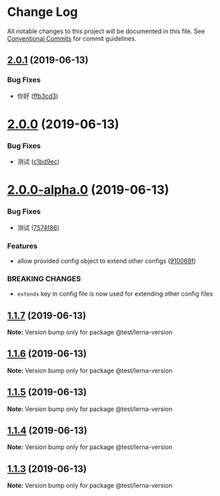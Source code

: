 # Change Log

All notable changes to this project will be documented in this file.
See [Conventional Commits](https://conventionalcommits.org) for commit guidelines.

## [2.0.1](https://github.com/joyerli/lerna-study/compare/v2.0.0...v2.0.1) (2019-06-13)


### Bug Fixes

* 你好 ([ffb3cd3](https://github.com/joyerli/lerna-study/commit/ffb3cd3))





# [2.0.0](https://github.com/joyerli/lerna-study/compare/v2.0.0-alpha.0...v2.0.0) (2019-06-13)


### Bug Fixes

* 测试 ([c1bd9ec](https://github.com/joyerli/lerna-study/commit/c1bd9ec))





# [2.0.0-alpha.0](https://github.com/joyerli/lerna-study/compare/v1.1.7...v2.0.0-alpha.0) (2019-06-13)


### Bug Fixes

* 测试 ([7574f86](https://github.com/joyerli/lerna-study/commit/7574f86))


### Features

* allow provided config object to extend other configs ([910068f](https://github.com/joyerli/lerna-study/commit/910068f))


### BREAKING CHANGES

* `extends` key in config file is now used for extending other config files





## [1.1.7](https://github.com/joyerli/lerna-study/compare/v1.1.6...v1.1.7) (2019-06-13)

**Note:** Version bump only for package @test/lerna-version





## [1.1.6](https://github.com/joyerli/lerna-study/compare/v1.1.5...v1.1.6) (2019-06-13)

**Note:** Version bump only for package @test/lerna-version





## [1.1.5](https://github.com/joyerli/lerna-study/compare/v1.1.4...v1.1.5) (2019-06-13)

**Note:** Version bump only for package @test/lerna-version





## [1.1.4](https://github.com/joyerli/lerna-study/compare/v1.1.3...v1.1.4) (2019-06-13)

**Note:** Version bump only for package @test/lerna-version





## [1.1.3](https://github.com/joyerli/lerna-study/compare/v1.1.2...v1.1.3) (2019-06-13)

**Note:** Version bump only for package @test/lerna-version

